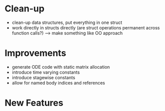 # Clean-up
* clean-up data structures, put everything in one struct
* work directly in structs directly (are struct operations permanent across function calls?) --> make something like OO approach

# Improvements
* generate ODE code with static matrix allocation
* introduce time varying constants
* introduce stagewise constants
* allow for named body indices and references

# New Features
